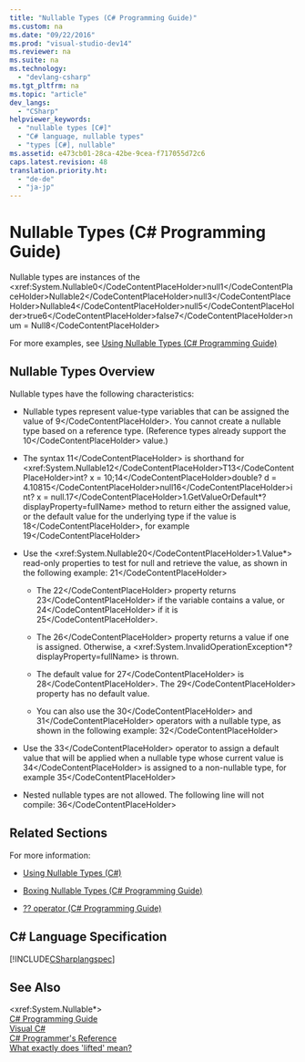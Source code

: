 ```yaml
---
title: "Nullable Types (C# Programming Guide)"
ms.custom: na
ms.date: "09/22/2016"
ms.prod: "visual-studio-dev14"
ms.reviewer: na
ms.suite: na
ms.technology: 
  - "devlang-csharp"
ms.tgt_pltfrm: na
ms.topic: "article"
dev_langs: 
  - "CSharp"
helpviewer_keywords: 
  - "nullable types [C#]"
  - "C# language, nullable types"
  - "types [C#], nullable"
ms.assetid: e473cb01-28ca-42be-9cea-f717055d72c6
caps.latest.revision: 48
translation.priority.ht: 
  - "de-de"
  - "ja-jp"
---
```

# Nullable Types (C# Programming Guide)
Nullable types are instances of the <xref:System.Nullable<CodeContentPlaceHolder>0\</CodeContentPlaceHolder>null<CodeContentPlaceHolder>1\</CodeContentPlaceHolder>Nullable<Int32><CodeContentPlaceHolder>2\</CodeContentPlaceHolder>null<CodeContentPlaceHolder>3\</CodeContentPlaceHolder>Nullable<bool><CodeContentPlaceHolder>4\</CodeContentPlaceHolder>null<CodeContentPlaceHolder>5\</CodeContentPlaceHolder>true<CodeContentPlaceHolder>6\</CodeContentPlaceHolder>false<CodeContentPlaceHolder>7\</CodeContentPlaceHolder>num = Null<CodeContentPlaceHolder>8\</CodeContentPlaceHolder>  
  
 For more examples, see [Using Nullable Types (C# Programming Guide)](../vs140/using-nullable-types--csharp-programming-guide-.md)  
  
## Nullable Types Overview  
 Nullable types have the following characteristics:  
  
-   Nullable types represent value-type variables that can be assigned the value of <CodeContentPlaceHolder>9\</CodeContentPlaceHolder>. You cannot create a nullable type based on a reference type. (Reference types already support the <CodeContentPlaceHolder>10\</CodeContentPlaceHolder> value.)  
  
-   The syntax <CodeContentPlaceHolder>11\</CodeContentPlaceHolder> is shorthand for <xref:System.Nullable<CodeContentPlaceHolder>12\</CodeContentPlaceHolder>T<CodeContentPlaceHolder>13\</CodeContentPlaceHolder>int? x = 10;<CodeContentPlaceHolder>14\</CodeContentPlaceHolder>double? d = 4.108<CodeContentPlaceHolder>15\</CodeContentPlaceHolder>null<CodeContentPlaceHolder>16\</CodeContentPlaceHolder>int? x = null.<CodeContentPlaceHolder>17\</CodeContentPlaceHolder>1.GetValueOrDefault*?displayProperty=fullName> method to return either the assigned value, or the default value for the underlying type if the value is <CodeContentPlaceHolder>18\</CodeContentPlaceHolder>, for example <CodeContentPlaceHolder>19\</CodeContentPlaceHolder>  
  
-   Use the <xref:System.Nullable<CodeContentPlaceHolder>20\</CodeContentPlaceHolder>1.Value*> read-only properties to test for null and retrieve the value, as shown in the following example: <CodeContentPlaceHolder>21\</CodeContentPlaceHolder>  
  
    -   The <CodeContentPlaceHolder>22\</CodeContentPlaceHolder> property returns <CodeContentPlaceHolder>23\</CodeContentPlaceHolder> if the variable contains a value, or <CodeContentPlaceHolder>24\</CodeContentPlaceHolder> if it is <CodeContentPlaceHolder>25\</CodeContentPlaceHolder>.  
  
    -   The <CodeContentPlaceHolder>26\</CodeContentPlaceHolder> property returns a value if one is assigned. Otherwise, a \<xref:System.InvalidOperationException*?displayProperty=fullName> is thrown.  
  
    -   The default value for <CodeContentPlaceHolder>27\</CodeContentPlaceHolder> is <CodeContentPlaceHolder>28\</CodeContentPlaceHolder>. The <CodeContentPlaceHolder>29\</CodeContentPlaceHolder> property has no default value.  
  
    -   You can also use the <CodeContentPlaceHolder>30\</CodeContentPlaceHolder> and <CodeContentPlaceHolder>31\</CodeContentPlaceHolder> operators with a nullable type, as shown in the following example: <CodeContentPlaceHolder>32\</CodeContentPlaceHolder>  
  
-   Use the <CodeContentPlaceHolder>33\</CodeContentPlaceHolder> operator to assign a default value that will be applied when a nullable type whose current value is <CodeContentPlaceHolder>34\</CodeContentPlaceHolder> is assigned to a non-nullable type, for example <CodeContentPlaceHolder>35\</CodeContentPlaceHolder>  
  
-   Nested nullable types are not allowed. The following line will not compile: <CodeContentPlaceHolder>36\</CodeContentPlaceHolder>  
  
## Related Sections  
 For more information:  
  
-   [Using Nullable Types (C#)](../vs140/using-nullable-types--csharp-programming-guide-.md)  
  
-   [Boxing Nullable Types (C# Programming Guide)](../vs140/boxing-nullable-types--csharp-programming-guide-.md)  
  
-   [?? operator (C# Programming Guide)](../vs140/---operator--csharp-reference-.md)  
  
## C# Language Specification  
 [!INCLUDE[CSharplangspec](../vs140/includes/csharplangspec_md.md)]  
  
## See Also  
 \<xref:System.Nullable*>   
 [C# Programming Guide](../vs140/csharp-programming-guide.md)   
 [Visual C#](../vs140/csharp.md)   
 [C# Programmer's Reference](../vs140/csharp-reference.md)   
 [What exactly does 'lifted' mean?](http://go.microsoft.com/fwlink/?LinkId=112382)